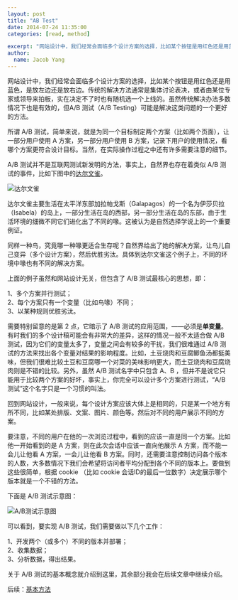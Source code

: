 ```yaml
---
layout: post
title: "AB Test"
date: 2014-07-24 11:35:00
categories: [read, method]

excerpt: "网站设计中，我们经常会面临多个设计方案的选择，比如某个按钮是用红色还是用蓝色，是放左边还是放右边。"
author:
  name: Jacob Yang
---
```



网站设计中，我们经常会面临多个设计方案的选择，比如某个按钮是用红色还是用蓝色，是放左边还是放右边。传统的解决方法通常是集体讨论表决，或者由某位专家或领导来拍板，实在决定不了时也有随机选一个上线的。虽然传统解决办法多数情况下也是有效的，但A/B
测试（A/B Testing）可能是解决这类问题的一个更好的方法。

所谓 A/B
测试，简单来说，就是为同一个目标制定两个方案（比如两个页面），让一部分用户使用
A 方案，另一部分用户使用 B
方案，记录下用户的使用情况，看哪个方案更符合设计目标。当然，在实际操作过程之中还有许多需要注意的细节。

A/B 测试并不是互联网测试新发明的方法，事实上，自然界也存在着类似 A/B
测试的事件，比如下图中的[达尔文雀](http://zh.wikipedia.org/zh-cn/%E9%81%94%E7%88%BE%E6%96%87%E9%9B%80)。

![达尔文雀](http://oldj.net/uploads/files/201007/27/20100727164317_fmzjG.jpg)

达尔文雀主要生活在太平洋东部加拉帕戈斯（Galapagos）的一个名为伊莎贝拉（Isabela）的岛上，一部分生活在岛的西部，另一部分生活在岛的东部，由于生活环境的细微不同它们进化出了不同的喙。这被认为是自然选择学说上的一个重要例证。

同样一种鸟，究竟哪一种喙更适合生存呢？自然界给出了她的解决方案，让鸟儿自己变异（多个设计方案），然后优胜劣汰。具体到达尔文雀这个例子上，不同的环境中喙也有不同的解决方案。

上面的例子虽然和网站设计无关，但包含了 A/B 测试最核心的思想，即：

1、多个方案并行测试；\
 2、每个方案只有一个变量（比如鸟喙）不同；\
 3、以某种规则优胜劣汰。

需要特别留意的是第 2 点，它暗示了 A/B
测试的应用范围，——必须是**单变量**。有时我们的多个设计稿可能会有非常大的差异，这样的情况一般不太适合做
A/B 测试，因为它们的变量太多了，变量之间会有较多的干扰，我们很难通过 A/B
测试的方法来找出各个变量对结果的影响程度。比如，土豆烧肉和豆腐鲫鱼汤都挺美味，但我们很难比较土豆和豆腐哪一个对菜的美味影响更大，而土豆烧肉和豆腐烧肉则是不错的比较。另外，虽然
A/B 测试名字中只包含 A、B
，但并不是说它只能用于比较两个方案的好坏，事实上，你完全可以设计多个方案进行测试，“A/B
测试”这个名字只是一个习惯的叫法。

回到网站设计，一般来说，每个设计方案应该大体上是相同的，只是某一个地方有所不同，比如某处排版、文案、图片、颜色等。然后对不同的用户展示不同的方案。

要注意，不同的用户在他的一次浏览过程中，看到的应该一直是同一个方案。比如他一开始看到的是
A 方案，则在此次会话中应该一直向他展示 A 方案，而不能一会儿让他看 A
方案，一会儿让他看 B
方案。同时，还需要注意控制访问各个版本的人数，大多数情况下我们会希望将访问者平均分配到各个不同的版本上。要做到这些很简单，根据
cookie （比如 cookie
会话ID的最后一位数字）决定展示哪个版本就是一个不错的方法。

下面是 A/B 测试示意图：

![A/B测试示意图](http://oldj.net/uploads/files/201007/27/20100727185320_aGtSS.png)

可以看到，要实现 A/B 测试，我们需要做以下几个工作：

1、开发两个（或多个）不同的版本并部署；\
 2、收集数据；\
 3、分析数据，得出结果。

关于 A/B 测试的基本概念就介绍到这里，其余部分我会在后续文章中继续介绍。

后续：[基本方法](http://oldj.net/article/AB-Testing-method/)
